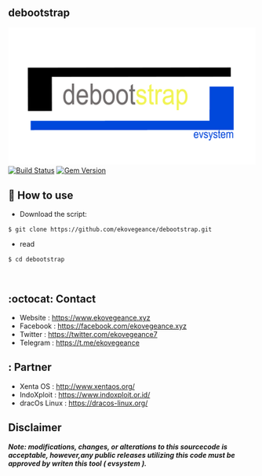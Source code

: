 ## debootstrap
![wece](https://github.com/ekovegeance/Picture/blob/master/debootstrap.png)
[![Build Status](https://travis-ci.org/pages-themes/leap-day.svg?branch=master)](https://travis-ci.org/pages-themes/leap-day) [![Gem Version](https://badge.fury.io/rb/jekyll-theme-leap-day.svg)](https://badge.fury.io/rb/jekyll-theme-leap-day)



## :book: How to use
- Download the script:

```
$ git clone https://github.com/ekovegeance/debootstrap.git
```
- read

```
$ cd debootstrap
```




 

## :octocat: Contact
- Website : https://www.ekovegeance.xyz
- Facebook : https://facebook.com/ekovegeance.xyz
- Twitter : https://twitter.com/ekovegeance7
- Telegram : https://t.me/ekovegeance

## : Partner
- Xenta OS : http://www.xentaos.org/
- IndoXploit : https://www.indoxploit.or.id/
- dracOs Linux : https://dracos-linux.org/

## Disclaimer

***Note: modifications, changes, or alterations to this sourcecode is acceptable, however,any public releases utilizing this code must be approved by writen this tool ( evsystem ).***

